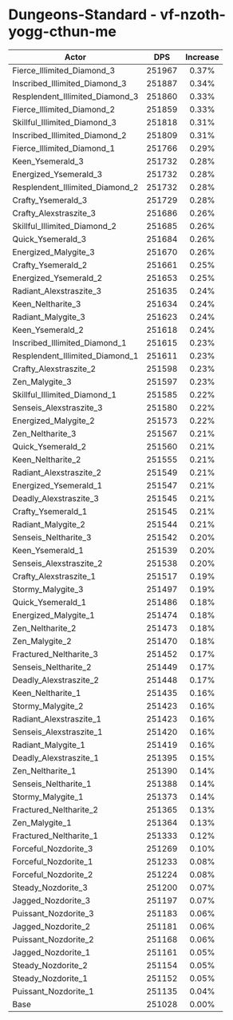 # Dungeons-Standard - vf-nzoth-yogg-cthun-me
| Actor | DPS | Increase |
|---|:---:|:---:|
|Fierce_Illimited_Diamond_3|251967|0.37%|
|Inscribed_Illimited_Diamond_3|251887|0.34%|
|Resplendent_Illimited_Diamond_3|251860|0.33%|
|Fierce_Illimited_Diamond_2|251859|0.33%|
|Skillful_Illimited_Diamond_3|251818|0.31%|
|Inscribed_Illimited_Diamond_2|251809|0.31%|
|Fierce_Illimited_Diamond_1|251766|0.29%|
|Keen_Ysemerald_3|251732|0.28%|
|Energized_Ysemerald_3|251732|0.28%|
|Resplendent_Illimited_Diamond_2|251732|0.28%|
|Crafty_Ysemerald_3|251729|0.28%|
|Crafty_Alexstraszite_3|251686|0.26%|
|Skillful_Illimited_Diamond_2|251685|0.26%|
|Quick_Ysemerald_3|251684|0.26%|
|Energized_Malygite_3|251670|0.26%|
|Crafty_Ysemerald_2|251661|0.25%|
|Energized_Ysemerald_2|251653|0.25%|
|Radiant_Alexstraszite_3|251635|0.24%|
|Keen_Neltharite_3|251634|0.24%|
|Radiant_Malygite_3|251623|0.24%|
|Keen_Ysemerald_2|251618|0.24%|
|Inscribed_Illimited_Diamond_1|251615|0.23%|
|Resplendent_Illimited_Diamond_1|251611|0.23%|
|Crafty_Alexstraszite_2|251598|0.23%|
|Zen_Malygite_3|251597|0.23%|
|Skillful_Illimited_Diamond_1|251585|0.22%|
|Senseis_Alexstraszite_3|251580|0.22%|
|Energized_Malygite_2|251573|0.22%|
|Zen_Neltharite_3|251567|0.21%|
|Quick_Ysemerald_2|251560|0.21%|
|Keen_Neltharite_2|251555|0.21%|
|Radiant_Alexstraszite_2|251549|0.21%|
|Energized_Ysemerald_1|251547|0.21%|
|Deadly_Alexstraszite_3|251545|0.21%|
|Crafty_Ysemerald_1|251545|0.21%|
|Radiant_Malygite_2|251544|0.21%|
|Senseis_Neltharite_3|251542|0.20%|
|Keen_Ysemerald_1|251539|0.20%|
|Senseis_Alexstraszite_2|251538|0.20%|
|Crafty_Alexstraszite_1|251517|0.19%|
|Stormy_Malygite_3|251497|0.19%|
|Quick_Ysemerald_1|251486|0.18%|
|Energized_Malygite_1|251474|0.18%|
|Zen_Neltharite_2|251473|0.18%|
|Zen_Malygite_2|251470|0.18%|
|Fractured_Neltharite_3|251452|0.17%|
|Senseis_Neltharite_2|251449|0.17%|
|Deadly_Alexstraszite_2|251448|0.17%|
|Keen_Neltharite_1|251435|0.16%|
|Stormy_Malygite_2|251423|0.16%|
|Radiant_Alexstraszite_1|251423|0.16%|
|Senseis_Alexstraszite_1|251420|0.16%|
|Radiant_Malygite_1|251419|0.16%|
|Deadly_Alexstraszite_1|251395|0.15%|
|Zen_Neltharite_1|251390|0.14%|
|Senseis_Neltharite_1|251388|0.14%|
|Stormy_Malygite_1|251373|0.14%|
|Fractured_Neltharite_2|251365|0.13%|
|Zen_Malygite_1|251364|0.13%|
|Fractured_Neltharite_1|251333|0.12%|
|Forceful_Nozdorite_3|251269|0.10%|
|Forceful_Nozdorite_1|251233|0.08%|
|Forceful_Nozdorite_2|251224|0.08%|
|Steady_Nozdorite_3|251200|0.07%|
|Jagged_Nozdorite_3|251197|0.07%|
|Puissant_Nozdorite_3|251183|0.06%|
|Jagged_Nozdorite_2|251181|0.06%|
|Puissant_Nozdorite_2|251168|0.06%|
|Jagged_Nozdorite_1|251161|0.05%|
|Steady_Nozdorite_2|251154|0.05%|
|Steady_Nozdorite_1|251152|0.05%|
|Puissant_Nozdorite_1|251135|0.04%|
|Base|251028|0.00%|

